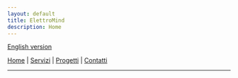 ```yaml
---
layout: default
title: ElettroMind
description: Home
---
```


[English version](/pages/en/services.md)

[Home](/index.md) | [Servizi](/pages/it/servizi.md) | [Progetti](/pages/it/progetti.md) | [Contatti](/pages/it/contatti.md)

***
